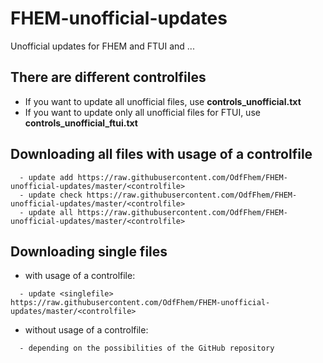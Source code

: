 # FHEM-unofficial-updates
Unofficial updates for FHEM and FTUI and ...

## There are different controlfiles
- If you want to update all unofficial files, use **controls_unofficial.txt**
- If you want to update only all unofficial files for FTUI, use **controls_unofficial_ftui.txt**

## Downloading all files with usage of a controlfile
```
  - update add https://raw.githubusercontent.com/OdfFhem/FHEM-unofficial-updates/master/<controlfile>
  - update check https://raw.githubusercontent.com/OdfFhem/FHEM-unofficial-updates/master/<controlfile>
  - update all https://raw.githubusercontent.com/OdfFhem/FHEM-unofficial-updates/master/<controlfile>
```

## Downloading single files
- with usage of a controlfile:
```
  - update <singlefile> https://raw.githubusercontent.com/OdfFhem/FHEM-unofficial-updates/master/<controlfile>
```
- without usage of a controlfile:
```
  - depending on the possibilities of the GitHub repository
```
